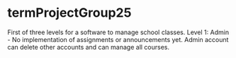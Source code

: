 # termProjectGroup25
First of three levels for a software to manage school classes. Level 1: Admin - No implementation of assignments or announcements yet.
Admin account can delete other accounts and can manage all courses.
